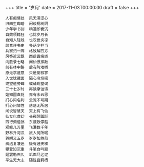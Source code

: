 +++
title = '岁月'
date = 2017-11-03T00:00:00
draft = false
+++

```text
人有痴情处  风无滞涩心
旧画生晦暗  闲谈桐树阴
少年学书剑  稍通即衰沉
自效项籍狂  也忧岁月长
自知人轻贱  也叹世炎凉
颇喜评书史  多话少担当
兵家归一阵  格致解四方
风筝近云飘  西岳露痕娇
向歆录七略  阆仙恨推敲
前有林中路  后有阿难桥
原无求道意  只是爱寂寥
入世犹藏面  隔心冷焰摇
或望道旁碑  或诵观堂词
三十七岁时  再读摩诘诗
始知圆直处  亦有水云思
扪心问名利  云泥不可期
扪心问情性  落落无所居
闻说智慧天  天上有飞仙
仙女化虚幻  长夜醉蹁跹
西行频语拙  东渡数停船
观鲸几万里  飞瀑数千年
野林升河汉  旅人何所眠
转瞬又五岁  岁岁如熬煎
纠结复凄迷  疑有通天梯
攀登知沉重  斗笔自吟题
题罢勒石久  垢面尽沾泥
平生无大志  随性且羁栖
```
